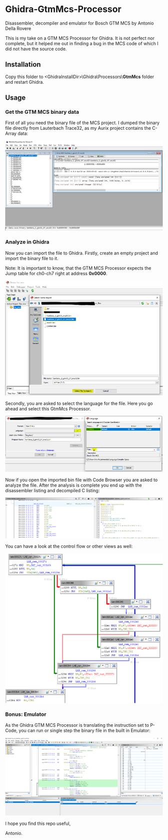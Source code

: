 # Ghidra-GtmMcs-Processor
Disassembler, decompiler and emulator for Bosch GTM MCS by Antonio Della Rovere

This is my take on a GTM MCS Processor for Ghidra. 
It is not perfect nor complete, but it helped me out in finding a bug in the MCS code of which I did not have the source code. 

## Installation

Copy this folder to \<GhidraInstallDir\>\Ghidra\Processors\\**GtmMcs** folder and restart Ghidra.

## Usage

### Get the GTM MCS binary data

First of all you need the binary file of the MCS project.
I dumped the binary file directly from Lauterbach Trace32, as my Aurix project contains the C-Array data:

![Saving binary file from Lauterbach Trace32](MCS_Disassembler_0.png)

### Analyze in Ghidra

Now you can import the file to Ghidra. Firstly, create an empty project and import the binary file to it.

Note: It is important to know, that the GTM MCS Processor expects the Jump table for ch0-ch7 right at address **0x0000**.

![](Ghidra_Import1.PNG)

Secondly, you are asked to select the language for the file. Here you go ahead and select this GtmMcs Processor.

![](Ghidra_Import2.PNG)

Now if you open the imported bin file with Code Browser you are asked to analyze the file. 
After the analysis is complete you end up with the disassembler listing and decompiled C listing:

![](Codebrowser_DisassemblerAndDecompiler.PNG)

You can have a look at the control flow or other views as well:

![](ControlFlow.PNG)

### Bonus: Emulator

As the Ghidra GTM MCS Processor is translating the instruction set to P-Code, you can run or single step the binary file in the built in Emulator:

![](Emulator.PNG)


I hope you find this repo useful,

Antonio.
